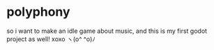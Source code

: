 # polyphony
so i want to make an idle game about music, and this is my first godot project as well! xoxo ヽ(o^ ^o)ﾉ
